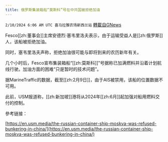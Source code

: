 ```yaml
---
title: 俄罗斯集装箱船“莫斯科”号在中共国被拒绝加油
---
```

`2/10/2024 6:06 AM UTC 喜马拉雅农场新西兰站` [轉載自GNews](https://gnews.org/articles/2296828)



Fesco[[zh:董事会]]主席安德烈·塞韦里洛夫表示，由于运输受益人是[[zh:俄罗斯]]人，该船被拒绝加油。

同时，塞韦里洛夫声称，拒绝加油很可能与即将到来的农历新年有关。

几个小时后，Fesco宣布集装箱船“[[zh:莫斯科]]”号据称已加满燃料并沿着计划航线行驶。加油方面的困难“只是暂时的技术问题”。

据MarineTraffic的数据，截至[[zh:2月9日]]，由于AIS被禁用，该船的位置数据不可用。

此前，USM报道称，[[zh:新加坡]]港将从2024年[[zh:6月]]起加强对船用燃料交付的控制。

參考链接：

[https://en.usm.media/the-russian-container-ship-moskva-was-refused-bunkering-in-china/](https://en.usm.media/the-russian-container-ship-moskva-was-refused-bunkering-in-china/)

